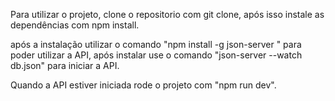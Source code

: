 Para utilizar o projeto, clone o repositorio com git clone, após isso instale as dependências com npm install.

após a instalação utilizar o comando "npm install -g json-server " para poder utilizar a API, após instalar use o comando "json-server --watch db.json" para iniciar a API.

Quando a API estiver iniciada rode o projeto com "npm run dev".